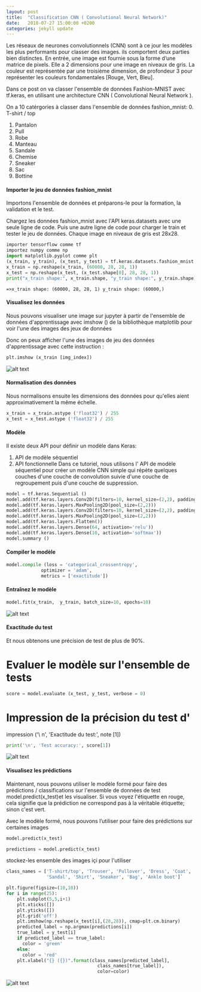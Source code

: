 ```yaml
---
layout: post
title:  "Classification CNN ( Convolutional Neural Network)"
date:   2018-07-27 15:00:00 +0200
categories: jekyll update
---
```

Les réseaux de neurones convolutionnels (CNN) sont à ce jour les modèles les plus performants pour classer des images.  ils comportent deux parties bien distinctes. 
En entrée, une image est fournie sous la forme d’une matrice de pixels. Elle a 2 dimensions pour une image en niveaux de gris. 
La couleur est représentée par une troisième dimension, de profondeur 3 pour représenter les couleurs fondamentales [Rouge, Vert, Bleu].

Dans ce post on va classer l'ensemble de données Fashion-MNIST avec tf.keras, en utilisant une architecture CNN ( Convolutional Neural Network ).

 On a 10 catérgories à classer dans l'ensemble de données fashion_mnist:
0. T-shirt / top  
1. Pantalon  
2. Pull  
3. Robe  
4. Manteau  
5. Sandale  
6. Chemise  
7. Sneaker  
8. Sac  
9. Bottine

#### Importer le jeu de données fashion_mnist
Importons l'ensemble de données et préparons-le pour la formation, la validation et le test.

Chargez les données fashion_mnist avec l'API keras.datasets avec une seule ligne de code. Puis une autre ligne de code pour charger le train et tester le jeu de données. Chaque image en niveaux de gris est 28x28.

```python
importer tensorflow comme tf
importez numpy comme np 
import matplotlib.pyplot comme plt
(x_train, y_train), (x_test, y_test) = tf.keras.datasets.fashion_mnist.load_data()
x_train = np.reshape(x_train, (60000, 28, 28, 1))
x_test = np.reshape(x_test, (x_test.shape[0], 28, 28, 1))
print("x_train shape:", x_train.shape, "y_train shape:", y_train.shape)
``` 
`=>x_train shape: (60000, 28, 28, 1) y_train shape: (60000,)`

#### Visualisez les données
Nous pouvons visualiser une image sur jupyter à partir de l'ensemble de données d'apprentissage avec imshow () de la bibliothèque matplotlib pour voir l'une des images des jeux de données

Donc on peux afficher l'une des images de jeu des données d'apprentissage avec cette instruction :
```python
plt.imshow (x_train [img_index])
```

![alt text](https://rabebbenothmen.github.io/imagevisualise.png "imagevisualisé")
#### Normalisation des données
Nous normalisons ensuite les dimensions des données pour qu'elles aient approximativement la même échelle.
```python
x_train = x_train.astype ('float32') / 255 
x_test = x_test.astype ('float32') / 255
```
#### Modèle 
Il existe deux API pour définir un modèle dans Keras:

1. API de modèle séquentiel
2. API fonctionnelle
Dans ce tutoriel, nous utilisons l' API de modèle séquentiel pour créer un modèle CNN simple qui répète quelques couches d'une couche de convolution suivie d'une couche de regroupement puis d'une couche de suppression.

```python
model = tf.keras.Sequential ()
model.add(tf.keras.layers.Conv2D(filters=10, kernel_size=(2,2), padding='same', activation='relu', input_shape=(28,28,1))) 
model.add(tf.keras.layers.MaxPooling2D(pool_size=(2,2)))
model.add(tf.keras.layers.Conv2D(filters=10, kernel_size=(2,2), padding='same', activation='relu')) 
model.add(tf.keras.layers.MaxPooling2D(pool_size=(2,2)))
model.add(tf.keras.layers.Flatten())
model.add(tf.keras.layers.Dense(64, activation='relu'))
model.add(tf.keras.layers.Dense(10, activation='softmax'))
model.summary ()
```
#### Compiler le modèle
```python
model.compile (loss = 'categorical_crossentropy', 
             optimizer = 'adam', 
             metrics = ['exactitude'])

```
#### Entraînez le modèle
```python
model.fit(x_train,  y_train, batch_size=10, epochs=10)
```
![alt text](https://rabebbenothmen.github.io/image/compilation.png "compilation")


#### Exactitude du test
Et nous obtenons une précision de test de plus de 90%.

# Evaluer le modèle sur l'ensemble de tests 
```python
score = model.evaluate (x_test, y_test, verbose = 0)
```
# Impression de la précision du test d' 
impression ('\ n', 'Exactitude du test:', note [1])
```python
print('\n', 'Test accuracy:', score[1])
```
![alt text](https://rabebbenothmen.github.io/image/tauxtest.png "tauxtest")


#### Visualisez les prédictions
Maintenant, nous pouvons utiliser le modèle formé pour faire des prédictions / classifications sur l'ensemble de données de test model.predict(x_test)et les visualiser. Si vous voyez l'étiquette en rouge, cela signifie que la prédiction ne correspond pas à la véritable étiquette; sinon c'est vert.

Avec le modèle formé, nous pouvons l’utiliser pour faire des prédictions sur certaines images
```python
model.predict(x_test)

predictions = model.predict(x_test)
```
stockez-les ensemble des images içi pour l'utiliser 
```python
class_names = ['T-shirt/top', 'Trouser', 'Pullover', 'Dress', 'Coat', 
               'Sandal', 'Shirt', 'Sneaker', 'Bag', 'Ankle boot']`
```
```python
plt.figure(figsize=(10,10))
for i in range(25):
    plt.subplot(5,5,i+1)
    plt.xticks([])
    plt.yticks([])
    plt.grid('off')
    plt.imshow(np.reshape(x_test[i],(28,28)), cmap=plt.cm.binary)
    predicted_label = np.argmax(predictions[i])
    true_label = y_test[i]
    if predicted_label == true_label:
      color = 'green'
    else:
      color = 'red'
    plt.xlabel("{} ({})".format(class_names[predicted_label], 
                                  class_names[true_label]),
                                  color=color)
```

![alt text](https://rabebbenothmen.github.io/image/res.png "res")

